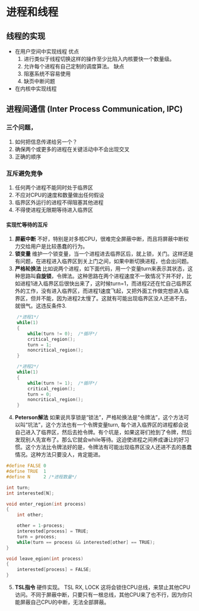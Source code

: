 # 进程和线程


## 线程的实现
* 在用户空间中实现线程
    优点
    1. 进行类似于线程切换这样的操作至少比陷入内核要快一个数量级。
    2. 允许每个进程有自己定制的调度算法。
    缺点
    1. 阻塞系统不容易使用
    2. 缺页中断问题
* 在内核中实现线程


## 进程间通信 (Inter Process Communication, IPC)
### 三个问题，
1. 如何把信息传递给另一个？
2. 确保两个或更多的进程在关键活动中不会出现交叉
3. 正确的顺序

### 互斥避免竞争

1. 任何两个进程不能同时处于临界区
2. 不应对CPU的速度和数量做出任何假设
3. 临界区外运行的进程不得阻塞其他进程
4. 不得使进程无限期等待进入临界区


#### 实现忙等待的互斥

1. **屏蔽中断** 不好，特别是对多核CPU，很难完全屏蔽中断，而且将屏蔽中断权力交给用户是比较愚蠢的行为。
2. **锁变量** 维护一个锁变量，当一个进程进去临界区后，就上锁，关门。这样还是有问题，在进程进入临界区到关上门之间，如果中断切换进程，也会出问题。
3. **严格轮换法**  比如说两个进程，如下面代码，用一个变量turn来表示其状态，这种思路叫**自旋锁**，令牌法。这种思路在两个进程速度不一致情况下并不好，比如进程1进入临界区后很快出来了，这时候turn=1，而进程2还在忙自己临界区外的工作，没有进入临界区，而进程1速度飞起，又把外面工作做完想进入临界区，但并不能，因为进程2太慢了。这就有可能出现临界区没人还进不去，就很气。这违反条件3.
```C
    /*进程1*/
    while(1)
    {
        while(turn != 0);  /*循环*/
        critical_region();
        turn = 1;
        noncritical_region();
    }

    /*进程2*/
    while(1)
    {
        while(turn != 1);  /*循环*/
        critical_region();
        turn = 0;
        noncritical_region();
    }
```
4. **Peterson解法** 如果说共享锁是“锁法”，严格轮换法是“令牌法”，这个方法可以叫“坑法”，这个方法也有一个令牌变量turn, 每个进入临界区的进程都会说自己进入了临界区，然后去抢令牌。有个坑是，如果这哥们抢到了令牌，然后发现别人先宣布了。那么它就会while等待。这迫使进程之间养成谦让的好习惯。这个方法比令牌法好的是，令牌法有可能出现临界区没人还进不去的愚蠢情况。这种方法只要没人，肯定能进。

```C
#define FALSE 0
#define TRUE  1
#define N     2 /*进程数量*/

int turn;
int interested[N];

void enter_region(int process)
{
    int other;

    other = 1-process;
    interested[process] = TRUE;
    turn = process;
    while(turn == process && interested[other] == TRUE);
}

void leave_egion(int process)
{
    interested[process] = FALSE;
}
```
5. **TSL指令**
硬件实现。
TSL RX, LOCK
这将会锁住CPU总线，来禁止其他CPU访问。不同于屏蔽中断，只要只有一根总线，其他CPU来了也不行，因为你只能屏蔽自己CPU的中断，无法全部屏蔽。